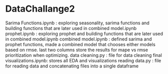 # DataChallange2

Sarima Functions.ipynb : exploring seasonality, sarima functions and building functions that are later used in combined model.ipynb
prophet.ipynb : exploring prophet and building functions that are later used in combined model.ipynb
combined model.ipynb : defined sarima and prophet functions, made a combined model that chooses either models based on rmse. last two columns store the results for mape vs rmse prioritization when optimizing.
data cleaning.py : file for data cleaning
final visualizations.ipynb: stores all EDA and visualizations
reading data.py : file for reading data and concatenating files into a single dataframe
